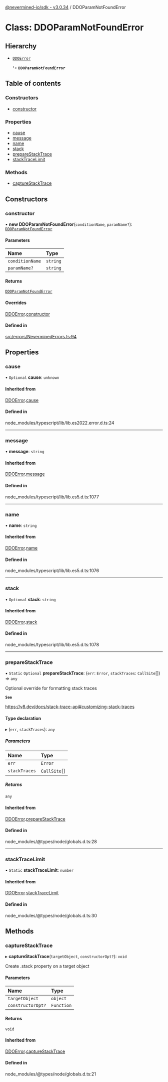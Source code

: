 [@nevermined-io/sdk - v3.0.34](../code-reference.md) / DDOParamNotFoundError

# Class: DDOParamNotFoundError

## Hierarchy

- [`DDOError`](DDOError.md)

  ↳ **`DDOParamNotFoundError`**

## Table of contents

### Constructors

- [constructor](DDOParamNotFoundError.md#constructor)

### Properties

- [cause](DDOParamNotFoundError.md#cause)
- [message](DDOParamNotFoundError.md#message)
- [name](DDOParamNotFoundError.md#name)
- [stack](DDOParamNotFoundError.md#stack)
- [prepareStackTrace](DDOParamNotFoundError.md#preparestacktrace)
- [stackTraceLimit](DDOParamNotFoundError.md#stacktracelimit)

### Methods

- [captureStackTrace](DDOParamNotFoundError.md#capturestacktrace)

## Constructors

### constructor

• **new DDOParamNotFoundError**(`conditionName`, `paramName?`): [`DDOParamNotFoundError`](DDOParamNotFoundError.md)

#### Parameters

| Name            | Type     |
| :-------------- | :------- |
| `conditionName` | `string` |
| `paramName?`    | `string` |

#### Returns

[`DDOParamNotFoundError`](DDOParamNotFoundError.md)

#### Overrides

[DDOError](DDOError.md).[constructor](DDOError.md#constructor)

#### Defined in

[src/errors/NeverminedErrors.ts:94](https://github.com/nevermined-io/sdk-js/blob/839427fa63429fae29c0c8e30540bd2ad8e19f29/src/errors/NeverminedErrors.ts#L94)

## Properties

### cause

• `Optional` **cause**: `unknown`

#### Inherited from

[DDOError](DDOError.md).[cause](DDOError.md#cause)

#### Defined in

node_modules/typescript/lib/lib.es2022.error.d.ts:24

---

### message

• **message**: `string`

#### Inherited from

[DDOError](DDOError.md).[message](DDOError.md#message)

#### Defined in

node_modules/typescript/lib/lib.es5.d.ts:1077

---

### name

• **name**: `string`

#### Inherited from

[DDOError](DDOError.md).[name](DDOError.md#name)

#### Defined in

node_modules/typescript/lib/lib.es5.d.ts:1076

---

### stack

• `Optional` **stack**: `string`

#### Inherited from

[DDOError](DDOError.md).[stack](DDOError.md#stack)

#### Defined in

node_modules/typescript/lib/lib.es5.d.ts:1078

---

### prepareStackTrace

▪ `Static` `Optional` **prepareStackTrace**: (`err`: `Error`, `stackTraces`: `CallSite`[]) => `any`

Optional override for formatting stack traces

**`See`**

https://v8.dev/docs/stack-trace-api#customizing-stack-traces

#### Type declaration

▸ (`err`, `stackTraces`): `any`

##### Parameters

| Name          | Type         |
| :------------ | :----------- |
| `err`         | `Error`      |
| `stackTraces` | `CallSite`[] |

##### Returns

`any`

#### Inherited from

[DDOError](DDOError.md).[prepareStackTrace](DDOError.md#preparestacktrace)

#### Defined in

node_modules/@types/node/globals.d.ts:28

---

### stackTraceLimit

▪ `Static` **stackTraceLimit**: `number`

#### Inherited from

[DDOError](DDOError.md).[stackTraceLimit](DDOError.md#stacktracelimit)

#### Defined in

node_modules/@types/node/globals.d.ts:30

## Methods

### captureStackTrace

▸ **captureStackTrace**(`targetObject`, `constructorOpt?`): `void`

Create .stack property on a target object

#### Parameters

| Name              | Type       |
| :---------------- | :--------- |
| `targetObject`    | `object`   |
| `constructorOpt?` | `Function` |

#### Returns

`void`

#### Inherited from

[DDOError](DDOError.md).[captureStackTrace](DDOError.md#capturestacktrace)

#### Defined in

node_modules/@types/node/globals.d.ts:21
